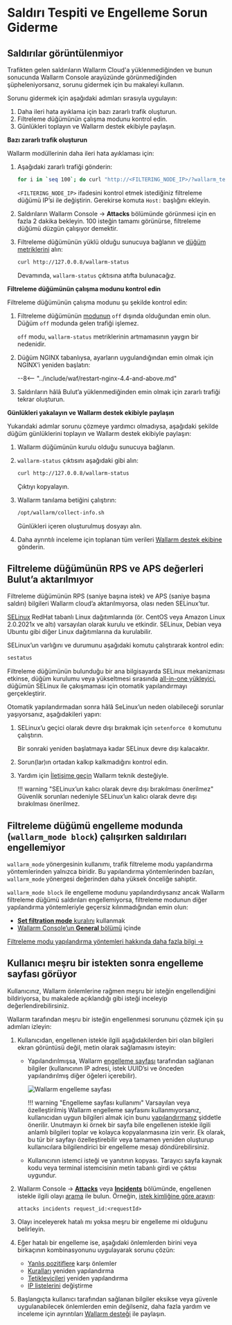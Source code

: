 # Saldırı Tespiti ve Engelleme Sorun Giderme

## Saldırılar görüntülenmiyor

Trafikten gelen saldırıların Wallarm Cloud'a yüklenmediğinden ve bunun sonucunda Wallarm Console arayüzünde görünmediğinden şüpheleniyorsanız, sorunu gidermek için bu makaleyi kullanın.

Sorunu gidermek için aşağıdaki adımları sırasıyla uygulayın:

1. Daha ileri hata ayıklama için bazı zararlı trafik oluşturun.
1. Filtreleme düğümünün çalışma modunu kontrol edin.
1. Günlükleri toplayın ve Wallarm destek ekibiyle paylaşın.

**Bazı zararlı trafik oluşturun**

Wallarm modüllerinin daha ileri hata ayıklaması için:

1. Aşağıdaki zararlı trafiği gönderin:

    ```bash
    for i in `seq 100`; do curl "http://<FILTERING_NODE_IP>/?wallarm_test_xxxx=union+select+$i"; sleep 1; done
    ```

    `<FILTERING_NODE_IP>` ifadesini kontrol etmek istediğiniz filtreleme düğümü IP’si ile değiştirin. Gerekirse komuta `Host:` başlığını ekleyin.
1. Saldırıların Wallarm Console → **Attacks** bölümünde görünmesi için en fazla 2 dakika bekleyin. 100 isteğin tamamı görünürse, filtreleme düğümü düzgün çalışıyor demektir.
1. Filtreleme düğümünün yüklü olduğu sunucuya bağlanın ve [düğüm metriklerini](../admin-en/configure-statistics-service.md) alın:

    ```bash
    curl http://127.0.0.8/wallarm-status
    ```

    Devamında, `wallarm-status` çıktısına atıfta bulunacağız.

**Filtreleme düğümünün çalışma modunu kontrol edin**

Filtreleme düğümünün çalışma modunu şu şekilde kontrol edin:

1. Filtreleme düğümünün [modunun](../admin-en/configure-wallarm-mode.md) `off` dışında olduğundan emin olun. Düğüm `off` modunda gelen trafiği işlemez.

    `off` modu, `wallarm-status` metriklerinin artmamasının yaygın bir nedenidir.
1. Düğüm NGINX tabanlıysa, ayarların uygulandığından emin olmak için NGINX’i yeniden başlatın:

    --8<-- "../include/waf/restart-nginx-4.4-and-above.md"
1. Saldırıların hâlâ Bulut’a yüklenmediğinden emin olmak için zararlı trafiği tekrar oluşturun.

**Günlükleri yakalayın ve Wallarm destek ekibiyle paylaşın**

Yukarıdaki adımlar sorunu çözmeye yardımcı olmadıysa, aşağıdaki şekilde düğüm günlüklerini toplayın ve Wallarm destek ekibiyle paylaşın:

1. Wallarm düğümünün kurulu olduğu sunucuya bağlanın.
1. `wallarm-status` çıktısını aşağıdaki gibi alın:

    ```bash
    curl http://127.0.0.8/wallarm-status
    ```

    Çıktıyı kopyalayın.
1. Wallarm tanılama betiğini çalıştırın:

    ```bash
    /opt/wallarm/collect-info.sh
    ```

    Günlükleri içeren oluşturulmuş dosyayı alın.
1. Daha ayrıntılı inceleme için toplanan tüm verileri [Wallarm destek ekibine](mailto:support@wallarm.com) gönderin.

## Filtreleme düğümünün RPS ve APS değerleri Bulut’a aktarılmıyor

Filtreleme düğümünün RPS (saniye başına istek) ve APS (saniye başına saldırı) bilgileri Wallarm cloud’a aktarılmıyorsa, olası neden SELinux’tur.

[SELinux](https://www.redhat.com/en/topics/linux/what-is-selinux) RedHat tabanlı Linux dağıtımlarında (ör. CentOS veya Amazon Linux 2.0.2021x ve altı) varsayılan olarak kurulu ve etkindir. SELinux, Debian veya Ubuntu gibi diğer Linux dağıtımlarına da kurulabilir.

SELinux’un varlığını ve durumunu aşağıdaki komutu çalıştırarak kontrol edin:

``` bash
sestatus
```

Filtreleme düğümünün bulunduğu bir ana bilgisayarda SELinux mekanizması etkinse, düğüm kurulumu veya yükseltmesi sırasında [all-in-one yükleyici](../installation/inline/compute-instances/linux/all-in-one.md), düğümün SELinux ile çakışmaması için otomatik yapılandırmayı gerçekleştirir.

Otomatik yapılandırmadan sonra hâlâ SeLinux’un neden olabileceği sorunlar yaşıyorsanız, aşağıdakileri yapın:

1. SELinux’u geçici olarak devre dışı bırakmak için `setenforce 0` komutunu çalıştırın.

    Bir sonraki yeniden başlatmaya kadar SELinux devre dışı kalacaktır.

1. Sorun(lar)ın ortadan kalkıp kalkmadığını kontrol edin.
1. Yardım için [İletişime geçin](mailto:support@wallarm.com) Wallarm teknik desteğiyle.

    !!! warning "SELinux’un kalıcı olarak devre dışı bırakılması önerilmez"
        Güvenlik sorunları nedeniyle SELinux’un kalıcı olarak devre dışı bırakılması önerilmez.

## Filtreleme düğümü engelleme modunda (`wallarm_mode block`) çalışırken saldırıları engellemiyor

`wallarm_mode` yönergesinin kullanımı, trafik filtreleme modu yapılandırma yöntemlerinden yalnızca biridir. Bu yapılandırma yöntemlerinden bazıları, `wallarm_mode` yönergesi değerinden daha yüksek önceliğe sahiptir.

`wallarm_mode block` ile engelleme modunu yapılandırdıysanız ancak Wallarm filtreleme düğümü saldırıları engellemiyorsa, filtreleme modunun diğer yapılandırma yöntemleriyle geçersiz kılınmadığından emin olun:

* [**Set filtration mode** kuralını](../admin-en/configure-wallarm-mode.md#conditioned-filtration-mode) kullanmak
* [Wallarm Console’un **General** bölümü](../admin-en/configure-wallarm-mode.md#general-filtration-mode) içinde

[Filtreleme modu yapılandırma yöntemleri hakkında daha fazla bilgi →](../admin-en/configure-parameters-en.md)

## Kullanıcı meşru bir istekten sonra engelleme sayfası görüyor

Kullanıcınız, Wallarm önlemlerine rağmen meşru bir isteğin engellendiğini bildiriyorsa, bu makalede açıklandığı gibi isteği inceleyip değerlendirebilirsiniz.

Wallarm tarafından meşru bir isteğin engellenmesi sorununu çözmek için şu adımları izleyin:

1. Kullanıcıdan, engellenen istekle ilgili aşağıdakilerden biri olan bilgileri ekran görüntüsü değil, metin olarak sağlamasını isteyin:

    * Yapılandırılmışsa, Wallarm [engelleme sayfası](../admin-en/configuration-guides/configure-block-page-and-code.md#customizing-sample-blocking-page) tarafından sağlanan bilgiler (kullanıcının IP adresi, istek UUID’si ve önceden yapılandırılmış diğer öğeleri içerebilir).

        ![Wallarm engelleme sayfası](../images/configuration-guides/blocking-page-provided-by-wallarm-36.png)

        !!! warning "Engelleme sayfası kullanımı"
            Varsayılan veya özelleştirilmiş Wallarm engelleme sayfasını kullanmıyorsanız, kullanıcıdan uygun bilgileri almak için bunu [yapılandırmanız](../admin-en/configuration-guides/configure-block-page-and-code.md#customizing-sample-blocking-page) şiddetle önerilir. Unutmayın ki örnek bir sayfa bile engellenen istekle ilgili anlamlı bilgileri toplar ve kolayca kopyalanmasına izin verir. Ek olarak, bu tür bir sayfayı özelleştirebilir veya tamamen yeniden oluşturup kullanıcılara bilgilendirici bir engelleme mesajı döndürebilirsiniz.
    
    * Kullanıcının istemci isteği ve yanıtının kopyası. Tarayıcı sayfa kaynak kodu veya terminal istemcisinin metin tabanlı girdi ve çıktısı uygundur.

1. Wallarm Console → [**Attacks**](../user-guides/events/check-attack.md) veya [**Incidents**](../user-guides/events/check-incident.md) bölümünde, engellenen istekle ilgili olayı [arama](../user-guides/search-and-filters/use-search.md) ile bulun. Örneğin, [istek kimliğine göre arayın](../user-guides/search-and-filters/use-search.md#search-by-request-identifier):

    ```
    attacks incidents request_id:<requestId>
    ```

1. Olayı inceleyerek hatalı mı yoksa meşru bir engelleme mi olduğunu belirleyin.
1. Eğer hatalı bir engelleme ise, aşağıdaki önlemlerden birini veya birkaçının kombinasyonunu uygulayarak sorunu çözün: 

    * [Yanlış pozitiflere](../user-guides/events/check-attack.md#false-positives) karşı önlemler
    * [Kuralları](../user-guides/rules/rules.md) yeniden yapılandırma
    * [Tetikleyicileri](../user-guides/triggers/triggers.md) yeniden yapılandırma
    * [IP listelerini](../user-guides/ip-lists/overview.md) değiştirme

1. Başlangıçta kullanıcı tarafından sağlanan bilgiler eksikse veya güvenle uygulanabilecek önlemlerden emin değilseniz, daha fazla yardım ve inceleme için ayrıntıları [Wallarm desteği](mailto:support@wallarm.com) ile paylaşın.